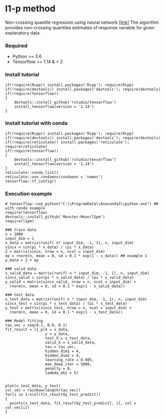 # l1-p method
Non-crossing quantile regression using neural network <a href='https://www.tandfonline.com/doi/full/10.1080/10618600.2021.1909601'>[link]</a>
The algorithm provides non-crossing quantiles estimates of response variable for given explanatory data.

### Required
- Python >= 3.6
- Tensorflow >= 1.14 & < 2

### Install tutorial
```
if(!require(Rcpp)) install.packages('Rcpp'); require(Rcpp)
if(!require(devtools)) install.packages('devtools'); require(devtools)
if(!require(tensorflow)) 
{
	devtools::install_github('rstudio/tensorflow')
	install_tensorflow(version = '1.14')
}	
```

### Install tutorial with conda
```
if(!require(Rcpp)) install.packages('Rcpp'); require(Rcpp)
if(!require(devtools)) install.packages('devtools'); require(devtools)
if(!require(reticulate)) install.packages('reticulate'); require(reticulate)
if(!require(tensorflow)) 
{
	devtools::install_github('rstudio/tensorflow')
	install_tensorflow(version = '1.14')
}
reticulate::conda_list()
reticulate::use_condaenv(condaenv = 'names')
tensorflow::tf_config()
```

### Execution example
```
# tensorflow::use_python("C:\\ProgramData\\Anaconda3\\python.exe") ## with conda example
require(tensorflow)
devtools::install_github('Monster-Moon/l1pm')
require(l1pm)

### train data
n = 1000
input_dim = 1
x_data = matrix(runif( n* input_dim, -1, 1), n, input_dim)
sincx = sin(pi * x_data) / (pi * x_data)
Z = matrix(sincx, nrow = n, ncol = input_dim)
ep = rnorm(n, mean = 0, sd = 0.1 * exp(1 - x_data)) ## example 1
y_data = Z + ep

### valid data
x_valid_data = matrix(runif( n * input_dim, -1, 1), n, input_dim)
sincx_valid = sin(pi * x_valid_data) / (pi * x_valid_data)
y_valid = matrix(sincx_valid, nrow = n, ncol = input_dim) +
  rnorm(n, mean = 0, sd = 0.1 * exp(1 - x_valid_data))

### test data
x_test_data = matrix(runif( n * input_dim, -1, 1), n, input_dim)
sincx_test = sin(pi * x_test_data) / (pi * x_test_data)
y_test = matrix(sincx_test, nrow = n, ncol = input_dim) +
  rnorm(n, mean = 0, sd = 0.1 * exp(1 - x_test_data))

### Model fitting
tau_vec = seq(0.1, 0.9, 0.1)
fit_result = l1_p(X = x_data,
                  y = y_data,
                  test_X = x_test_data,
                  valid_X = x_valid_data,
                  tau = tau_vec,
                  hidden_dim1 = 4,
                  hidden_dim2 = 4,
                  learning_rate = 0.005,
                  max_deep_iter = 5000,
                  penalty = 0,
                  lambda_obj = 5)


plot(x_test_data, y_test)
col_vec = rainbow(length(tau_vec))
for(i in 1:ncol(fit_result$y_test_predict))
{
  points(x_test_data, fit_result$y_test_predict[, i], col = col_vec[i])
}
```
